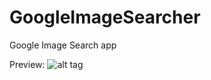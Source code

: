 # GoogleImageSearcher

Google Image Search app

Preview:
![alt tag](https://github.com/abhijitdhar/GoogleImageSearcher/blob/master/preview.gif)
